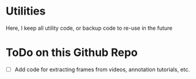 # Utilities
Here, I keep all utility code, or backup code to re-use in the future
# ToDo on this Github Repo
- [ ] Add code for extracting frames from videos, annotation tutorials, etc.
